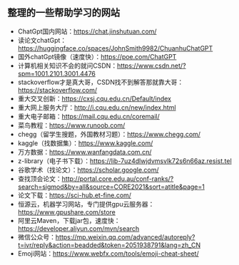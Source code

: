 ## 整理的一些帮助学习的网站

- ChatGpt国内网站：https://chat.jinshutuan.com/
- 读论文chatGpt：https://huggingface.co/spaces/JohnSmith9982/ChuanhuChatGPT
- 国外chatGpt镜像（速度快）：https://poe.com/ChatGPT
- 计算机相关知识不会的就问CSDN：https://www.csdn.net/?spm=1001.2101.3001.4476
- stackoverflow才是真大哥，CSDN找不到解答那就靠大哥：https://stackoverflow.com/
- 重大交叉创新：https://cxsj.cqu.edu.cn/Default/index
- 重大网上服务大厅：http://i.cqu.edu.cn/new/index.html
- 重大电子邮箱：https://mail.cqu.edu.cn/coremail/
- 菜鸟教程：https://www.runoob.com/
- chegg（留学生搜题，外国教材习题）：https://www.chegg.com/
- kaggle（找数据集）：https://www.kaggle.com/
- 万方数据：https://www.wanfangdata.com.cn/
- z-library（电子书下载）：https://lib-7uz4dlwjdvmsvlk72s6n66az.resist.tel
- 谷歌学术（找论文）：https://scholar.google.com/
- 查找顶会论文：http://portal.core.edu.au/conf-ranks/?search=sigmod&by=all&source=CORE2021&sort=atitle&page=1
- 论文下载：https://sci-hub.et-fine.com/
- 恒源云，机器学习网站，专门提供gpu云服务器：https://www.gpushare.com/store
- 阿里云Maven，下载jar包，速度快：https://developer.aliyun.com/mvn/search
- 微信公众号：https://mp.weixin.qq.com/advanced/autoreply?t=ivr/reply&action=beadded&token=2051938791&lang=zh_CN
- Emoji网站：https://www.webfx.com/tools/emoji-cheat-sheet/